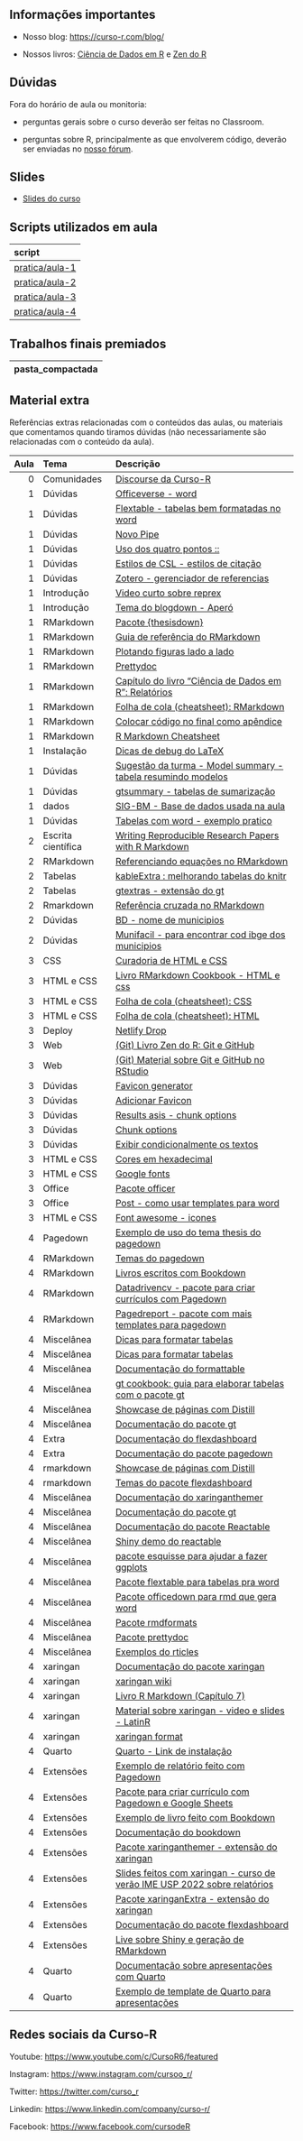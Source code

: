 
<!-- README.md is generated from README.Rmd. Please edit that file -->

## Informações importantes

  - Nosso blog: <https://curso-r.com/blog/>

  - Nossos livros: [Ciência de Dados em R](https://livro.curso-r.com/) e
    [Zen do R](https://curso-r.github.io/zen-do-r/)

## Dúvidas

Fora do horário de aula ou monitoria:

  - perguntas gerais sobre o curso deverão ser feitas no Classroom.

  - perguntas sobre R, principalmente as que envolverem código, deverão
    ser enviadas no [nosso fórum](https://discourse.curso-r.com/).

## Slides

  - [Slides do
    curso](https://curso-r.github.io/main-relatorios/slides/index.html#1)

## Scripts utilizados em aula

| script                                                                                  |
| :-------------------------------------------------------------------------------------- |
| [pratica/aula-1](https://github.com/curso-r/202205-relatorios/blob/main/pratica/aula-1) |
| [pratica/aula-2](https://github.com/curso-r/202205-relatorios/blob/main/pratica/aula-2) |
| [pratica/aula-3](https://github.com/curso-r/202205-relatorios/blob/main/pratica/aula-3) |
| [pratica/aula-4](https://github.com/curso-r/202205-relatorios/blob/main/pratica/aula-4) |

## Trabalhos finais premiados

| pasta\_compactada |
| :---------------- |

## Material extra

Referências extras relacionadas com o conteúdos das aulas, ou materiais
que comentamos quando tiramos dúvidas (não necessariamente são
relacionadas com o conteúdo da aula).

| Aula | Tema               | Descrição                                                                                                                                                    |
| ---: | :----------------- | :----------------------------------------------------------------------------------------------------------------------------------------------------------- |
|    0 | Comunidades        | [Discourse da Curso-R](https://discourse.curso-r.com)                                                                                                        |
|    1 | Dúvidas            | [Officeverse - word](https://ardata-fr.github.io/officeverse/)                                                                                               |
|    1 | Dúvidas            | [Flextable - tabelas bem formatadas no word](https://ardata-fr.github.io/flextable-book/)                                                                    |
|    1 | Dúvidas            | [Novo Pipe](https://blog.curso-r.com/posts/2021-05-06-o-novo-pipe-esta-chegando/)                                                                            |
|    1 | Dúvidas            | [Uso dos quatro pontos ::](https://curso-r.github.io/zen-do-r/funcoes-deps.html#quatro-pontos)                                                               |
|    1 | Dúvidas            | [Estilos de CSL - estilos de citação](https://github.com/citation-style-language/styles)                                                                     |
|    1 | Dúvidas            | [Zotero - gerenciador de referencias](https://www.zotero.org/)                                                                                               |
|    1 | Introdução         | [Video curto sobre reprex](https://youtu.be/IxlGYVnaGXk)                                                                                                     |
|    1 | Introdução         | [Tema do blogdown - Aperó](https://hugo-apero.netlify.app/about/)                                                                                            |
|    1 | RMarkdown          | [Pacote {thesisdown}](https://github.com/ismayc/thesisdown)                                                                                                  |
|    1 | RMarkdown          | [Guia de referência do RMarkdown](https://rstudio.com/wp-content/uploads/2015/03/rmarkdown-reference.pdf)                                                    |
|    1 | RMarkdown          | [Plotando figuras lado a lado](https://bookdown.org/yihui/rmarkdown-cookbook/figures-side.html)                                                              |
|    1 | RMarkdown          | [Prettydoc](https://prettydoc.statr.me/themes.html)                                                                                                          |
|    1 | RMarkdown          | [Capítulo do livro “Ciência de Dados em R”: Relatórios](https://livro.curso-r.com/9-relatorios.html)                                                         |
|    1 | RMarkdown          | [Folha de cola (cheatsheet): RMarkdown](https://github.com/rstudio/cheatsheets/raw/master/rmarkdown-2.0.pdf)                                                 |
|    1 | RMarkdown          | [Colocar código no final como apêndice](https://bookdown.org/yihui/rmarkdown-cookbook/code-appendix.html)                                                    |
|    1 | RMarkdown          | [R Markdown Cheatsheet](https://www.rstudio.com/wp-content/uploads/2015/02/rmarkdown-cheatsheet.pdf)                                                         |
|    1 | Instalação         | [Dicas de debug do LaTeX](https://github.com/yihui/tinytex/issues/103)                                                                                       |
|    1 | Dúvidas            | [Sugestão da turma - Model summary - tabela resumindo modelos](https://vincentarelbundock.github.io/modelsummary/)                                           |
|    1 | Dúvidas            | [gtsummary - tabelas de sumarização](https://www.danieldsjoberg.com/gtsummary/articles/tbl_summary.html)                                                     |
|    1 | dados              | [SIG-BM - Base de dados usada na aula](https://app.anm.gov.br/SIGBM/Publico/ClassificacaoNacionalDaBarragem)                                                 |
|    1 | Dúvidas            | [Tabelas com word - exemplo pratico](https://github.com/beatrizmilz/ambi-agua-2823/blob/main/inst/manuscript.Rmd)                                            |
|    2 | Escrita científica | [Writing Reproducible Research Papers with R Markdown](https://resulumit.com/teaching/rmd_workshop.html#1)                                                   |
|    2 | RMarkdown          | [Referenciando equações no RMarkdown](https://bookdown.org/yihui/bookdown/markdown-extensions-by-bookdown.html)                                              |
|    2 | Tabelas            | [kableExtra : melhorando tabelas do knitr](https://cran.r-project.org/web/packages/kableExtra/vignettes/awesome_table_in_html.html)                          |
|    2 | Tabelas            | [gtextras - extensão do gt](https://themockup.blog/posts/2022-06-13-gtextras-cran/)                                                                          |
|    2 | Rmarkdown          | [Referência cruzada no RMarkdown](https://bookdown.org/yihui/rmarkdown-cookbook/cross-ref.html)                                                              |
|    2 | Dúvidas            | [BD - nome de municipios](https://basedosdados.org/dataset/br-bd-diretorios-brasil?bdm_table=municipio)                                                      |
|    2 | Dúvidas            | [Munifacil - para encontrar cod ibge dos municipios](https://github.com/curso-r/munifacil)                                                                   |
|    3 | CSS                | [Curadoria de HTML e CSS](https://curadoria-front-end-roadmap-git-main-notnotgabriel.vercel.app/html)                                                        |
|    3 | HTML e CSS         | [Livro RMarkdown Cookbook - HTML e css](https://bookdown.org/yihui/rmarkdown-cookbook/html-css.html)                                                         |
|    3 | HTML e CSS         | [Folha de cola (cheatsheet): CSS](https://htmlcheatsheet.com/css/)                                                                                           |
|    3 | HTML e CSS         | [Folha de cola (cheatsheet): HTML](https://htmlcheatsheet.com)                                                                                               |
|    3 | Deploy             | [Netlify Drop](https://app.netlify.com/drop)                                                                                                                 |
|    3 | Web                | [(Git) Livro Zen do R: Git e GitHub](https://curso-r.github.io/zen-do-r/git-github.html)                                                                     |
|    3 | Web                | [(Git) Material sobre Git e GitHub no RStudio](https://curso-r.github.io/main-pacotes/slides/index.html#60)                                                  |
|    3 | Dúvidas            | [Favicon generator](https://realfavicongenerator.net/)                                                                                                       |
|    3 | Dúvidas            | [Adicionar Favicon](https://bookdown.org/yihui/rmarkdown-cookbook/favicon.html)                                                                              |
|    3 | Dúvidas            | [Results asis - chunk options](https://discourse.curso-r.com/t/automatizar-rmarkdown/1449/2)                                                                 |
|    3 | Dúvidas            | [Chunk options](https://discourse.curso-r.com/t/rmarkdown-o-que-significa-o-chunk-option-results/1106)                                                       |
|    3 | Dúvidas            | [Exibir condicionalmente os textos](https://discourse.curso-r.com/t/rmarkdown-como-exibir-condicionalmente-textos/1147)                                      |
|    3 | HTML e CSS         | [Cores em hexadecimal](https://htmlcolorcodes.com/)                                                                                                          |
|    3 | HTML e CSS         | [Google fonts](https://fonts.google.com/)                                                                                                                    |
|    3 | Office             | [Pacote officer](https://ardata-fr.github.io/officeverse/officer-for-powerpoint.html)                                                                        |
|    3 | Office             | [Post - como usar templates para word](https://blog.curso-r.com/posts/2021-12-23-word-rmarkdown/)                                                            |
|    3 | HTML e CSS         | [Font awesome - icones](https://fontawesome.com/icons)                                                                                                       |
|    4 | Pagedown           | [Exemplo de uso do tema thesis do pagedown](https://github.com/Athospd/mestrado/blob/master/inst/monografia/monografia.pdf)                                  |
|    4 | RMarkdown          | [Temas do pagedown](https://github.com/rstudio/pagedown)                                                                                                     |
|    4 | RMarkdown          | [Livros escritos com Bookdown](https://bookdown.org/)                                                                                                        |
|    4 | RMarkdown          | [Datadrivencv - pacote para criar currículos com Pagedown](http://nickstrayer.me/datadrivencv/)                                                              |
|    4 | RMarkdown          | [Pagedreport - pacote com mais templates para pagedown](https://pagedreport.rfortherestofus.com/)                                                            |
|    4 | Miscelânea         | [Dicas para formatar tabelas](https://www.curso-r.com/blog/2020-12-03-dicas-relatorios-r4ds1_tabelas/)                                                       |
|    4 | Miscelânea         | [Dicas para formatar tabelas](https://www.curso-r.com/blog/2020-12-03-dicas-relatorios-r4ds1_tabelas/)                                                       |
|    4 | Miscelânea         | [Documentação do formattable](https://renkun-ken.github.io/formattable/)                                                                                     |
|    4 | Miscelânea         | [gt cookbook: guia para elaborar tabelas com o pacote gt](https://themockup.blog/static/gt-cookbook.html)                                                    |
|    4 | Miscelânea         | [Showcase de páginas com Distill](https://jhelvy.github.io/distillery/showcase.html#associa%C3%A7%C3%A3o-brasileira-de-jurimetria)                           |
|    4 | Miscelânea         | [Documentação do pacote gt](https://gt.rstudio.com/)                                                                                                         |
|    4 | Extra              | [Documentação do flexdashboard](https://rmarkdown.rstudio.com/flexdashboard/)                                                                                |
|    4 | Extra              | [Documentação do pacote pagedown](https://pagedown.rbind.io/)                                                                                                |
|    4 | rmarkdown          | [Showcase de páginas com Distill](https://jhelvy.github.io/distillery/showcase.html)                                                                         |
|    4 | rmarkdown          | [Temas do pacote flexdashboard](https://rmarkdown.rstudio.com/flexdashboard/using.html#appearance)                                                           |
|    4 | Miscelânea         | [Documentação do xaringanthemer](https://pkg.garrickadenbuie.com/xaringanthemer/)                                                                            |
|    4 | Miscelânea         | [Documentação do pacote gt](https://gt.rstudio.com/)                                                                                                         |
|    4 | Miscelânea         | [Documentação do pacote Reactable](https://glin.github.io/reactable/)                                                                                        |
|    4 | Miscelânea         | [Shiny demo do reactable](https://glin.github.io/reactable/articles/shiny-demo.html)                                                                         |
|    4 | Miscelânea         | [pacote esquisse para ajudar a fazer ggplots](https://github.com/dreamRs/esquisse)                                                                           |
|    4 | Miscelânea         | [Pacote flextable para tabelas pra word](https://davidgohel.github.io/flextable/)                                                                            |
|    4 | Miscelânea         | [Pacote officedown para rmd que gera word](https://ardata-fr.github.io/officeverse/officedown-for-word.html)                                                 |
|    4 | Miscelânea         | [Pacote rmdformats](https://github.com/juba/rmdformats)                                                                                                      |
|    4 | Miscelânea         | [Pacote prettydoc](https://prettydoc.statr.me/)                                                                                                              |
|    4 | Miscelânea         | [Exemplos do rticles](https://pkgs.rstudio.com/rticles/articles/articles/examples.html)                                                                      |
|    4 | xaringan           | [Documentação do pacote xaringan](http://slides.yihui.name/xaringan/)                                                                                        |
|    4 | xaringan           | [xaringan wiki](https://github.com/yihui/xaringan/wiki)                                                                                                      |
|    4 | xaringan           | [Livro R Markdown (Capítulo 7)](https://bookdown.org/yihui/rmarkdown/xaringan.html)                                                                          |
|    4 | xaringan           | [Material sobre xaringan - video e slides - LatinR](https://r-ladies-sao-paulo.github.io/xaringan/)                                                          |
|    4 | xaringan           | [xaringan format](https://bookdown.org/yihui/rmarkdown/xaringan-format.html)                                                                                 |
|    4 | Quarto             | [Quarto - Link de instalação](https://quarto.org/docs/get-started/)                                                                                          |
|    4 | Extensões          | [Exemplo de relatório feito com Pagedown](https://abjur.github.io/obsFase3/relatorio/obs_fase3_abj.pdf)                                                      |
|    4 | Extensões          | [Pacote para criar currículo com Pagedown e Google Sheets](http://nickstrayer.me/datadrivencv/)                                                              |
|    4 | Extensões          | [Exemplo de livro feito com Bookdown](https://analises-ecologicas.com/)                                                                                      |
|    4 | Extensões          | [Documentação do bookdown](https://bookdown.org/yihui/bookdown/)                                                                                             |
|    4 | Extensões          | [Pacote xaringanthemer - extensão do xaringan](https://pkg.garrickadenbuie.com/xaringanthemer/)                                                              |
|    4 | Extensões          | [Slides feitos com xaringan - curso de verão IME USP 2022 sobre relatórios](https://beatrizmilz.github.io/2022-curso-de-verao-ime-usp-relatorios/slides/#33) |
|    4 | Extensões          | [Pacote xaringanExtra - extensão do xaringan](https://pkg.garrickadenbuie.com/xaringanExtra/#/)                                                              |
|    4 | Extensões          | [Documentação do pacote flexdashboard](https://pkgs.rstudio.com/flexdashboard//)                                                                             |
|    4 | Extensões          | [Live sobre Shiny e geração de RMarkdown](https://www.youtube.com/watch?v=tJmfcUC0bgY)                                                                       |
|    4 | Quarto             | [Documentação sobre apresentações com Quarto](https://quarto.org/docs/presentations/revealjs/demo/#/title-slide)                                             |
|    4 | Quarto             | [Exemplo de template de Quarto para apresentações](https://github.com/beatrizmilz/quarto-rladies-theme)                                                      |

## Redes sociais da Curso-R

Youtube: <https://www.youtube.com/c/CursoR6/featured>

Instagram: <https://www.instagram.com/cursoo_r/>

Twitter: <https://twitter.com/curso_r>

Linkedin: <https://www.linkedin.com/company/curso-r/>

Facebook: <https://www.facebook.com/cursodeR>
